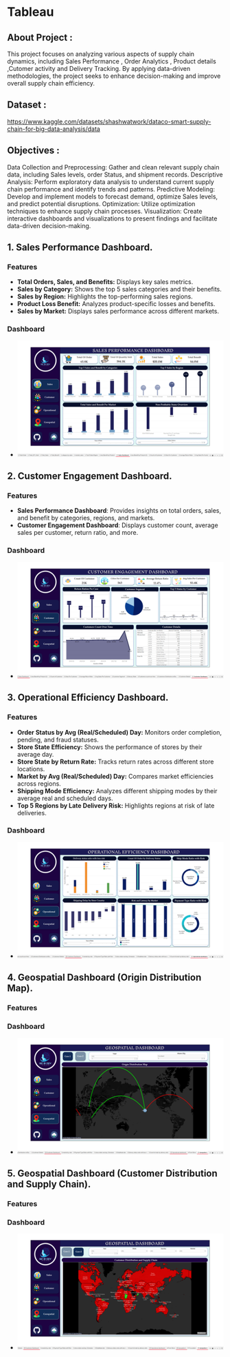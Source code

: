 # Tableau

## About Project :

This project focuses on analyzing various aspects of supply chain dynamics, including Sales Performance , Order Analytics ,
Product details ,Cutomer activity and Delivery Tracking. By applying data-driven methodologies, the project seeks to enhance decision-making and improve overall supply chain efficiency.

## Dataset :
https://www.kaggle.com/datasets/shashwatwork/dataco-smart-supply-chain-for-big-data-analysis/data

## Objectives :
Data Collection and Preprocessing: Gather and clean relevant supply chain data, including Sales levels, order Status, and shipment records.
Descriptive Analysis: Perform exploratory data analysis to understand current supply chain performance and identify trends and patterns.
Predictive Modeling: Develop and implement models to forecast demand, optimize Sales levels, and predict potential disruptions.
Optimization: Utilize optimization techniques to enhance supply chain processes.
Visualization: Create interactive dashboards and visualizations to present findings and facilitate data-driven decision-making.

## 1. Sales Performance Dashboard.

### Features
- **Total Orders, Sales, and Benefits:** Displays key sales metrics.
- **Sales by Category:** Shows the top 5 sales categories and their benefits.
- **Sales by Region:** Highlights the top-performing sales regions.
- **Product Loss Benefit:** Analyzes product-specific losses and benefits.
- **Sales by Market:** Displays sales performance across different markets.

### Dashboard
- ![Sales Performance Dashboard](https://github.com/ITI-Sales-Graduation-Project/Tableau/blob/b9ccc14affadee75d774de0c938f26b5591b6c73/Sales-project/Screenshot-Of-Dashboard/Sales.png)

## 2. Customer Engagement Dashboard.
### Features
- **Sales Performance Dashboard**: Provides insights on total orders, sales, and benefit by categories, regions, and markets.
- **Customer Engagement Dashboard**: Displays customer count, average sales per customer, return ratio, and more.

### Dashboard
- ![Sales Performance Dashboard](https://github.com/ITI-Sales-Graduation-Project/Tableau/blob/b9ccc14affadee75d774de0c938f26b5591b6c73/Sales-project/Screenshot-Of-Dashboard/Customer.png)

## 3. Operational Efficiency Dashboard.

### Features
- **Order Status by Avg (Real/Scheduled) Day:** Monitors order completion, pending, and fraud statuses.
- **Store State Efficiency:** Shows the performance of stores by their average day.
- **Store State by Return Rate:** Tracks return rates across different store locations.
- **Market by Avg (Real/Scheduled) Day:** Compares market efficiencies across regions.
- **Shipping Mode Efficiency:** Analyzes different shipping modes by their average real and scheduled days.
- **Top 5 Regions by Late Delivery Risk:** Highlights regions at risk of late deliveries.

### Dashboard
- ![Sales Performance Dashboard](https://github.com/ITI-Sales-Graduation-Project/Tableau/blob/b9ccc14affadee75d774de0c938f26b5591b6c73/Sales-project/Screenshot-Of-Dashboard/Operational.png)

## 4. Geospatial Dashboard (Origin Distribution Map).

### Features

### Dashboard
- ![Sales Performance Dashboard](https://github.com/ITI-Sales-Graduation-Project/Tableau/blob/b9ccc14affadee75d774de0c938f26b5591b6c73/Sales-project/Screenshot-Of-Dashboard/Geo1.png)
## 5. Geospatial Dashboard (Customer Distribution and Supply Chain).

### Features

### Dashboard
- ![Sales Performance Dashboard](https://github.com/ITI-Sales-Graduation-Project/Tableau/blob/b9ccc14affadee75d774de0c938f26b5591b6c73/Sales-project/Screenshot-Of-Dashboard/Geo2.png)
  
